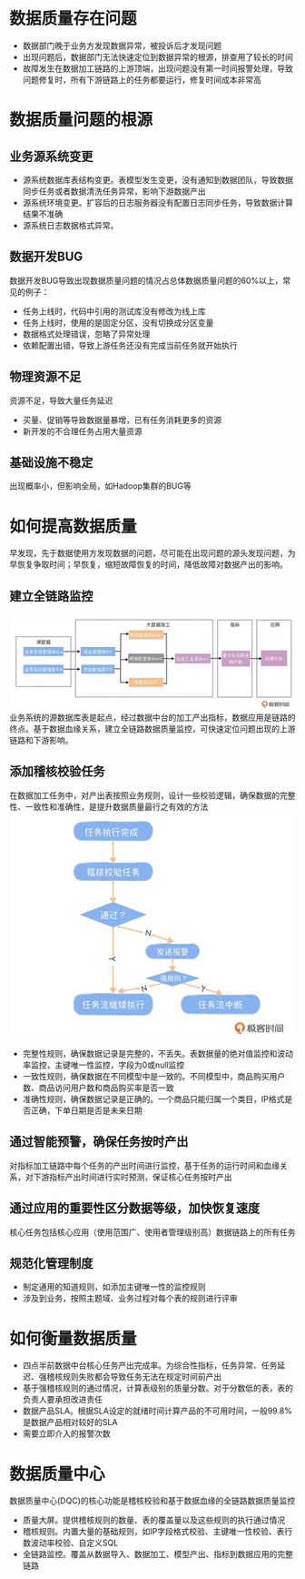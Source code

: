 # 数据质量存在问题
* 数据部门晚于业务方发现数据异常，被投诉后才发现问题
* 出现问题后，数据部门无法快速定位到数据异常的根源，排查用了较长的时间
* 故障发生在数据加工链路的上游顶端，出现问题没有第一时间报警处理，导致问题修复时，所有下游链路上的任务都要运行，修复时间成本非常高

# 数据质量问题的根源
## 业务源系统变更
* 源系统数据库表结构变更。表模型发生变更，没有通知到数据团队，导致数据同步任务或者数据清洗任务异常，影响下游数据产出
* 源系统环境变更。扩容后的日志服务器没有配置日志同步任务，导致数据计算结果不准确
* 源系统日志数据格式异常。
## 数据开发BUG
数据开发BUG导致出现数据质量问题的情况占总体数据质量问题的60%以上，常见的例子：
* 任务上线时，代码中引用的测试库没有修改为线上库
* 任务上线时，使用的是固定分区，没有切换成分区变量
* 数据格式处理错误，忽略了异常处理
* 依赖配置出错，导致上游任务还没有完成当前任务就开始执行

## 物理资源不足
资源不足，导致大量任务延迟
* 买量、促销等导致数据量暴增，已有任务消耗更多的资源
* 新开发的不合理任务占用大量资源

## 基础设施不稳定
出现概率小，但影响全局，如Hadoop集群的BUG等

# 如何提高数据质量
早发现，先于数据使用方发现数据的问题，尽可能在出现问题的源头发现问题，为早恢复争取时间；早恢复，缩短故障恢复的时间，降低故障对数据产出的影响。
## 建立全链路监控
![全链路数据质量监控](全链路数据质量监控.webp "全链路数据质量监控")
业务系统的源数据库表是起点，经过数据中台的加工产出指标，数据应用是链路的终点。基于数据血缘关系，建立全链路数据质量监控，可快速定位问题出现的上游链路和下游影响。
## 添加稽核校验任务
在数据加工任务中，对产出表按照业务规则，设计一些校验逻辑，确保数据的完整性、一致性和准确性，是提升数据质量最行之有效的方法
![稽核校验任务流程](稽核校验执行流程.webp "稽核校验任务流程")
* 完整性规则，确保数据记录是完整的，不丢失。表数据量的绝对值监控和波动率监控，主键唯一性监控，字段为0或null监控
* 一致性规则，确保数据在不同模型中是一致的。不同模型中，商品购买用户数、商品访问用户数和商品购买率是否一致
* 准确性规则，确保数据记录是正确的。一个商品只能归属一个类目，IP格式是否正确，下单日期是否是未来日期

## 通过智能预警，确保任务按时产出
对指标加工链路中每个任务的产出时间进行监控，基于任务的运行时间和血缘关系，对下游指标产出时间进行实时预测，保证核心任务按时产出

## 通过应用的重要性区分数据等级，加快恢复速度
核心任务包括核心应用（使用范围广、使用者管理级别高）数据链路上的所有任务

## 规范化管理制度
* 制定通用的知道规则，如添加主键唯一性的监控规则
* 涉及到业务，按照主题域、业务过程对每个表的规则进行评审

# 如何衡量数据质量
* 四点半前数据中台核心任务产出完成率。为综合性指标，任务异常、任务延迟、强稽核规则失败都会导致任务无法在规定时间前产出
* 基于强稽核规则的通过情况，计算表级别的质量分数。对于分数低的表，表的负责人要承担改进责任
* 数据产品SLA。根据SLA设定的就绪时间计算产品的不可用时间，一般99.8%是数据产品相对较好的SLA
* 需要立即介入的报警次数

# 数据质量中心
数据质量中心(DQC)的核心功能是稽核校验和基于数据血缘的全链路数据质量监控
* 质量大屏。提供稽核规则的数量、表的覆盖量以及这些规则的执行通过情况
* 稽核规则。内置大量的基础规则，如IP字段格式校验、主键唯一性校验、表行数波动率校验、自定义SQL
* 全链路监控。覆盖从数据导入、数据加工、模型产出、指标到数据应用的完整链路
